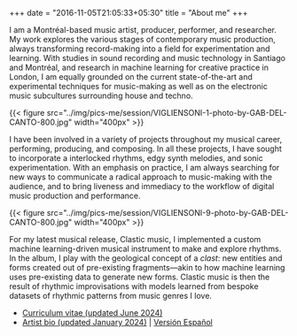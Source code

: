 +++
date = "2016-11-05T21:05:33+05:30"
title = "About me"
+++

I am a Montréal-based music artist, producer, performer, and researcher. My work explores the various stages of contemporary music production, always transforming record-making into a field for experimentation and learning. With studies in sound recording and music technology in Santiago and Montréal, and research in machine learning for creative practice in London, I am equally grounded on the current state-of-the-art and experimental techniques for music-making as well as on the electronic music subcultures surrounding house and techno.

{{< figure src="../img/pics-me/session/VIGLIENSONI-1-photo-by-GAB-DEL-CANTO-800.jpg" width="400px" >}}


I have been involved in a variety of projects throughout my musical career, performing, producing, and composing. In all these projects, I have sought to incorporate a  interlocked rhythms, edgy synth melodies, and sonic experimentation. With an emphasis on practice, I am  always searching for new ways to communicate a radical approach to music-making with the audience, and to bring liveness and immediacy to the workflow of digital music production and performance.

{{< figure src="../img/pics-me/session/VIGLIENSONI-9-photo-by-GAB-DEL-CANTO-800.jpg" width="400px" >}}

 

For my latest musical release, Clastic music, I implemented a custom machine learning-driven musical instrument to make and explore rhythms. In the album, I play with the geological concept of a _clast_: new entities and forms created out of pre-existing fragments—akin to how machine learning uses pre-existing data to generate new forms. Clastic music is then the result of rhythmic improvisations with models learned from bespoke datasets of rhythmic patterns from music genres I love.

- <a href="/cv" target="_blank">Curriculum vitae (updated June 2024)</a>
- <a href="/epk-eng" target="_blank">Artist bio (updated January 2024)</a> | <a href="/epk-esp" target="_blank">Versión Español</a>


